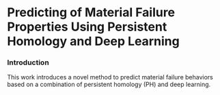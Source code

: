 # Predicting of Material Failure Properties Using Persistent Homology and Deep Learning

### Introduction
This work introduces a novel method to predict material failure behaviors based on a combination of persistent homology (PH) and deep learning.
